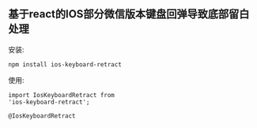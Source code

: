 
## 基于react的IOS部分微信版本键盘回弹导致底部留白处理

安装:

<code>npm install ios-keyboard-retract</code>

使用:

<code>import IosKeyboardRetract from 'ios-keyboard-retract';</code>

<code>@IosKeyboardRetract</code>
